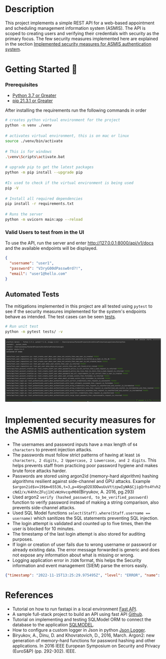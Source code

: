 # Description

This project implements a simple REST API for a web-based appointment and scheduling management information system (ASMIS).
The API is scoped to creating users and verifying their credentials with security as the primary focus. 
The few security measures implemented here are explained in the section [Implemented security measures for ASMIS authentication system](#implemented-security-measures-for-the-asmis-authentication-system).

# Getting Started 🚀

### Prerequisites
* <a href=https://www.python.org/downloads/release/python-370/> Python 3.7 or Greater</a>
* <a href=https://pip.pypa.io/en/stable/installation/> pip 21.3.1 or Greater</a>

After installing the requirements run the following commands in order
```bash
# creates python virtual environment for the project
python -m venv ./venv 

# activates virtual environment, this is on mac or linux
source ./venv/bin/activate 

# This is for windows
.\venv\Scripts\activate.bat 

# upgrade pip to get the latest packages
python -m pip install --upgrade pip 

#Is used to check if the virtual environment is being used 
pip -V  

# Install all required dependencies
pip install -r requirements.txt 

# Runs the server
python -m uvicorn main:app --reload 
```

### Valid Users to test from in the UI

To use the API, run the server and enter http://127.0.0.1:8000/api/v1/docs and 
the available endpoints will be displayed.

```json
{
  "username": "user1",
  "password": "V3ryG00dPassw0rd?!",
  "email": "user1@hello.com"
}
```

## Automated Tests
The mitigations implemented in this project are all tested using ```pytest``` to see if the security measures implemented for the system's endpoints behave as intended. 
The test cases can be seen [tests](./tests).

```bash
# Run unit test
python -m pytest tests/ -v 
```
![api creation](./images/test_cases.png)

# Implemented security measures for the ASMIS authentication system

* The usernames and password inputs have a max length of ```64 characters``` to prevent injection attacks.
* The passwords must follow strict patterns of having at least ```16 characters, 2 digits, 2 Uppercase, 2 Lowercase, and 2 digits```.
This helps prevents staff from practicing poor password hygiene and makes brute force attacks harder.
* Passwords are stored using argon2id (memory-hard algorithm) hashing algorithms resilient against side-channel and GPU attacks.
  Example ```$argon2id$v=19$m=65536,t=3,p=4$ngO2O3DDwuUuVttzpwIyWA$CjigQrhs4Yvh2cNd2/x/K4hhcZFuj1XCvWzHvcqxM08```(Biryukov, A. 2016, pg.293)
* Used argon2 ```verify (hashed_password, to_be_verified_password)``` function to verify password instead of making a
  string comparison, also prevents side-channel attacks.
* Used SQL Model functions ```select(Staff).where(Staff.username == username)``` which sanitizes the SQL statements
  preventing SQL injection.
* The login attempt is validated and counted up to five times, then the user is blocked for 10 minutes.
* The timestamp of the last login attempt is also stored for auditing purposes.
* If login or creation of user fails due to wrong username or password or already existing data. The error message forwarded is generic and does
not expose any information about what is missing or wrong.
* Logging application error in ```JSON``` format, this helps the Security information and event management (SIEM) parse the errors easily.
```json
{"timestamp": "2022-11-15T13:25:29.975495Z", "level": "ERROR", "name": "api.login", "message": "Staff not found No row was found when one was required", "exc_info": "Traceback (most recent call last):\n  File \"./crud/users_repository.py\", line 75, in get_user_id\n    data = result.one()\n  File \"/Users/prannoy/PycharmProjects/bruteForceProtectionLogin/venv/lib/python3.9/site-packages/sqlalchemy/engine/result.py\", line 1476, in one\n    return self._only_one_row(\n  File \"/Users/prannoy/PycharmProjects/bruteForceProtectionLogin/venv/lib/python3.9/site-packages/sqlalchemy/engine/result.py\", line 562, in _only_one_row\n    raise exc.NoResultFound(\nsqlalchemy.exc.NoResultFound: No row was found when one was required\n\nDuring handling of the above exception, another exception occurred:\n\nTraceback (most recent call last):\n  File \"./api/login.py\", line 29, in authenticate_staff\n    db_user: Staff = ur.get_user_id(session, user.username)\n  File \"./crud/users_repository.py\", line 78, in get_user_id\n    raise UserNotFoundError(f\"Staff not found {e}\")\nexceptions.UserNotFoundError.UserNotFoundError: Staff not found No row was found when one was required"}
```

# References

* Tutorial on how to run fastapi in a local
  environment <a href=https://fastapi.tiangolo.com/tutorial/first-steps/ class="external-link" target="_blank">
  Fast API</a>.
* A sample full-stack project to build an API using fast
  API <a href=https://github.com/scionoftech/FastAPI-Full-Stack-Samples class="external-link" target="_blank">
  Github</a>.
* Tutorial on implementing and testing SQLModel ORM to connect the database to the
  application <a href=https://sqlmodel.tiangolo.com/tutorial/fastapi/tests/#configure-the-in-memory-database>
  SQLMODEL</a>.
* How to configure a custom logger in Json in python <a href=https://pypi.org/project/python-json-logger/> Json Logger</a>.
* Biryukov, A., Dinu, D. and Khovratovich, D., 2016, March. Argon2: new generation of memory-hard functions for password hashing and other applications. In 2016 IEEE European Symposium on Security and Privacy (EuroS&P) (pp. 292-302). IEEE.